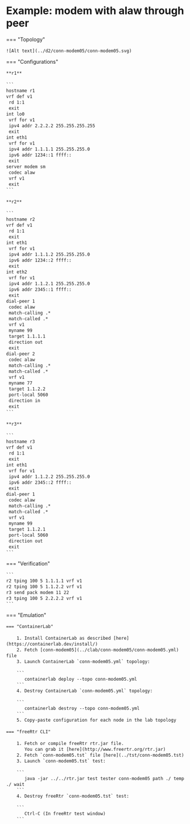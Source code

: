 # Example: modem with alaw through peer

=== "Topology"

    ![Alt text](../d2/conn-modem05/conn-modem05.svg)

=== "Configurations"

    **r1**

    ```
    hostname r1
    vrf def v1
     rd 1:1
     exit
    int lo0
     vrf for v1
     ipv4 addr 2.2.2.2 255.255.255.255
     exit
    int eth1
     vrf for v1
     ipv4 addr 1.1.1.1 255.255.255.0
     ipv6 addr 1234::1 ffff::
     exit
    server modem sm
     codec alaw
     vrf v1
     exit
    ```

    **r2**

    ```
    hostname r2
    vrf def v1
     rd 1:1
     exit
    int eth1
     vrf for v1
     ipv4 addr 1.1.1.2 255.255.255.0
     ipv6 addr 1234::2 ffff::
     exit
    int eth2
     vrf for v1
     ipv4 addr 1.1.2.1 255.255.255.0
     ipv6 addr 2345::1 ffff::
     exit
    dial-peer 1
     codec alaw
     match-calling .*
     match-called .*
     vrf v1
     myname 99
     target 1.1.1.1
     direction out
     exit
    dial-peer 2
     codec alaw
     match-calling .*
     match-called .*
     vrf v1
     myname 77
     target 1.1.2.2
     port-local 5060
     direction in
     exit
    ```

    **r3**

    ```
    hostname r3
    vrf def v1
     rd 1:1
     exit
    int eth1
     vrf for v1
     ipv4 addr 1.1.2.2 255.255.255.0
     ipv6 addr 2345::2 ffff::
     exit
    dial-peer 1
     codec alaw
     match-calling .*
     match-called .*
     vrf v1
     myname 99
     target 1.1.2.1
     port-local 5060
     direction out
     exit
    ```

=== "Verification"

    ```
    r2 tping 100 5 1.1.1.1 vrf v1
    r2 tping 100 5 1.1.2.2 vrf v1
    r3 send pack modem 11 22
    r3 tping 100 5 2.2.2.2 vrf v1
    ```

=== "Emulation"

    === "ContainerLab"

        1. Install ContainerLab as described [here](https://containerlab.dev/install/)  
        2. Fetch [conn-modem05](../clab/conn-modem05/conn-modem05.yml) file  
        3. Launch ContainerLab `conn-modem05.yml` topology:  

        ```
           containerlab deploy --topo conn-modem05.yml  
        ```
        4. Destroy ContainerLab `conn-modem05.yml` topology:  

        ```
           containerlab destroy --topo conn-modem05.yml  
        ```
        5. Copy-paste configuration for each node in the lab topology

    === "freeRtr CLI"

        1. Fetch or compile freeRtr rtr.jar file.  
           You can grab it [here](http://www.freertr.org/rtr.jar)  
        2. Fetch `conn-modem05.tst` file [here](../tst/conn-modem05.tst)  
        3. Launch `conn-modem05.tst` test:  

        ```
           java -jar ../../rtr.jar test tester conn-modem05 path ./ temp ./ wait
        ```
        4. Destroy freeRtr `conn-modem05.tst` test:  

        ```
           Ctrl-C (In freeRtr test window)
        ```

